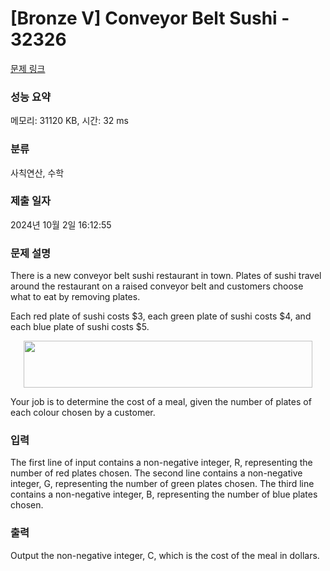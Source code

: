 # [Bronze V] Conveyor Belt Sushi - 32326 

[문제 링크](https://www.acmicpc.net/problem/32326) 

### 성능 요약

메모리: 31120 KB, 시간: 32 ms

### 분류

사칙연산, 수학

### 제출 일자

2024년 10월 2일 16:12:55

### 문제 설명

<p>There is a new conveyor belt sushi restaurant in town. Plates of sushi travel around the restaurant on a raised conveyor belt and customers choose what to eat by removing plates.</p>

<p>Each red plate of sushi costs <span>$</span>3, each green plate of sushi costs <span>$</span>4, and each blue plate of sushi costs <span>$</span>5.</p>

<p style="text-align: center;"><img alt="" src="https://upload.acmicpc.net/77e6d02a-8f8b-43c9-85e4-4a497f89ba40/-/preview/" style="width: 462px; height: 75px;"></p>

<p>Your job is to determine the cost of a meal, given the number of plates of each colour chosen by a customer.</p>

### 입력 

 <p>The first line of input contains a non-negative integer, R, representing the number of red plates chosen. The second line contains a non-negative integer, G, representing the number of green plates chosen. The third line contains a non-negative integer, B, representing the number of blue plates chosen.</p>

### 출력 

 <p>Output the non-negative integer, C, which is the cost of the meal in dollars.</p>

